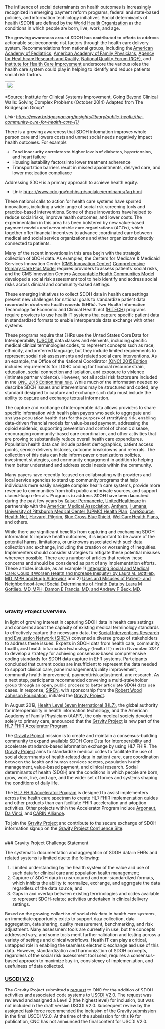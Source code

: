 The influence of social determinants on health outcomes is increasingly recognized in emerging payment reform programs, federal and state-based policies, and information technology initiatives.  Social determinants of health (SDOH) are defined by the [World Health Organization](https://www.who.int/) as the conditions in which people are born, live, work, and age.  

The growing awareness around SDOH has contributed to efforts to address actionable socioeconomic risk factors through the health care delivery system.  Recommendations from national groups, including the [American Academy of Pediatrics](https://www.aap.org/), [American Academy of Family Physicians](https://www.aafp.org/), [Agency for Healthcare Research and Quality](https://www.ahrq.gov/), [National Quality Forum (NQF)](https://www.qualityforum.org/), and [Institute for Health Care Improvement](http://www.ihi.org/) underscore the various roles the health care system could play in helping to identify and reduce patients social risk factors. 

<table><tr><td><img src="Whatgoesintoyourhealth.jpg" /></td></tr></table>
*Source: Institute for Clinical Systems Improvement, Going Beyond Clinical Walls: Solving Complex Problems (October 2014) Adapted from The Bridgespan Group*

*Link: https://www.bridgespan.org/insights/library/public-health/the-community-cure-for-health-care-(1)*

There is a growing awareness that SDOH information improves whole person care and lowers costs and unmet social needs negatively impact health outcomes. For example:
* Food insecurity correlates to higher levels of diabetes, hypertension, and heart failure
* Housing instability factors into lower treatment adherence
* Transportation barriers result in missed appointments, delayed care, and lower medication compliance

Addressing SDOH is a primary approach to achieve health equity.
* Link: https://www.cdc.gov/nchhstp/socialdeterminants/faq.html

These national calls to action for health care systems have spurred innovations, including a wide range of social risk screening tools and practice-based interventions.   Some of these innovations have helped to reduce social risks, improve health outcomes, and lower costs.   The experimentation in this area has been bolstered by new value-based payment models and accountable care organizations (ACOs), which together offer financial incentives to advance coordinated care between medical and social service organizations and other organizations directly connected to patients. 

Many of the recent innovations in this area begin with the strategic collection of SDOH data.  As examples, the Centers for Medicare & Medicaid Services Innovation Center ([CMS Innovation Center](https://innovation.cms.gov/)) [Comprehensive Primary Care Plus Model](https://innovation.cms.gov/innovation-models/comprehensive-primary-care-plus) requires providers to assess patients' social risks, and the CMS Innovation Centers [Accountable Health Communities Model](https://innovation.cms.gov/innovation-models/ahcm) developed a social risk assessment tool to help identify and address social risks across clinical and community-based settings. 

These emerging initiatives to collect SDOH data in health care settings present new challenges for national goals to standardize patient data recorded in electronic health records (EHRs).   Two Health Information Technology for Economic and Clinical Health Act ([HITECH](https://www.hhs.gov/hipaa/for-professionals/special-topics/hitech-act-enforcement-interim-final-rule/index.html)) programs require providers to use health IT systems that capture specific patient data in standardized formats to enable interoperable data exchange with other systems. 

These programs require that EHRs use the United States Core Data for Interoperability [(USCDI)](https://www.healthit.gov/isa/united-states-core-data-interoperability-uscdi) data classes and elements, including specific medical clinical terminologies codes, to represent concepts such as race, ethnicity, and preferred language, but they include limited requirements to represent social risk assessments and related social care interventions. As an example, the Office of the National Coordinator [(ONC) 2015 Edition](https://www.healthit.gov/topic/certification-ehrs/2015-edition) includes requirements for LOINC coding for financial resource strain, education, social connection and isolation, and exposure to violence (intimate partner violence). However, not all social risk factors are included in the [ONC 2015 Edition final rule](https://www.healthit.gov/topic/certification-ehrs/2015-edition). While much of the information needed to describe SDOH issues and interventions may be structured and coded, any standard designed to capture and exchange such data must include the ability to capture and exchange textual information.

The capture and exchange of interoperable data allows providers to share specific information with health plan payers who seek to aggregate and analyze population health  data for the purpose of stratifying risk, enabling data-driven financial models for value-based payment, addressing the opioid epidemic, supporting prevention and control of chronic disease, encouraging community-based care coordination, and other activities that are proving to substantially reduce overall health care expenditures.  Population health data can include patient demographics, patient access points, service delivery histories, outcome breakdowns and referrals.  The collection of this data can help inform payer organizations policies, investment strategies, and community engagement in addition to helping them better understand and address social needs within the community.

Many payers have recently focused on collaborating with providers and local service agencies to stand up community programs that help individuals more easily navigate complex health care systems, provide more revenue to communities from both public and private sources, and support closed-loop referrals.  Programs to address SDOH have been launched during the past few years by [Kaiser Permanente](https://healthy.kaiserpermanente.org/), [UnitedHealthcare](https://www.uhc.com/) in partnership with the [American Medical Association](https://www.ama-assn.org/), [Anthem](https://www.anthem.com/), [Humana](https://www.humana.com/), [University of Pittsburgh Medical Center (UPMC) Health Plan](https://www.upmchealthplan.com/), [CareSource](https://www.caresource.com/), [Health Net](https://www.healthnet.com/), [Harvard, Pilgrim](https://www.harvardpilgrim.org/), [Blue Cross Blue Shield](https://www.bcbs.com/), [WellCare Health Plans](https://www.wellcare.com/), and others. 

While there are significant benefits from capturing and exchanging SDOH information to improve health outcomes, it is important to be aware of the potential harms, limitations, or unknowns associated with such data collection and exchange, including the creation or worsening of inequities.  Implementers should consider strategies to mitigate these potential misuses wherever possible.  There are a number of articles that review these concerns and should be considered as part of any implementation efforts.  These articles include, as an example 1) [Integrating Social and Medical Care: Could it Worsen Health and Increase Inequity? by Laura M. Gottlieb, MD, MPH and Hugh Alderwick](https://www.ncbi.nlm.nih.gov/pmc/articles/PMC6342587/) and 2) [Uses and Misuses of Patient- and Neighborhood-level Social Determinants of Health Data by Laura M Gottlieb, MD, MPH, Damon E Francis, MD, and Andrew F Beck, MD](https://www.ncbi.nlm.nih.gov/pmc/articles/PMC6141653/).


<br>

### Gravity Project Overview

In light of growing interest in capturing SDOH data in health care settings and concerns about the capacity of existing medical terminology standards to effectively capture the necessary data, the [Social Interventions Research and Evaluation Network (SIREN)](https://chc.ucsf.edu/siren) convened a diverse group of stakeholders to address these issues.   Experts in SDOH data from health care, community health, and health information technology (health IT) met in November 2017 to develop a strategy for achieving consensus-based comprehensive coding standards for SDOH data capture in EHR systems.  Participants concluded that current codes are insufficient to represent the data needed to support clinical care, panel management/quality improvement, community health improvement, payment/risk adjustment, and research.  As a next step, participants recommended convening a multi-stakeholder group through an open, public process to better articulate SDOH data use cases.  In response, [SIREN](https://chc.ucsf.edu/siren), with sponsorship from the [Robert Wood Johnson Foundation](https://www.rwjf.org/), initiated the [Gravity Project](http://www.hl7.org/gravity/).

In August 2019, [Health Level Seven International (HL7)](http://www.hl7.org/), the global authority for interoperability in health information technology, and the American Academy of Family Physicians (AAFP), the only medical society devoted solely to primary care, announced that the [Gravity Project](http://www.hl7.org/gravity/) is now part of the [HL7 FHIR Accelerator Program](http://www.hl7.org/about/fhir-accelerator/).

The [Gravity Project](http://www.hl7.org/gravity/) mission is to create and maintain a consensus-building community to expand available SDOH Core Data for Interoperability and accelerate standards-based information exchange by using HL7 FHIR. The [Gravity Project](http://www.hl7.org/gravity/) aims to standardize medical codes to facilitate the use of social determinants of health-related data in patient care, care coordination between the health and human services sectors, population health management, value-based payment, and clinical research. Social determinants of health (SDOH) are the conditions in which people are born, grow, work, live, and age, and the wider set of forces and systems shaping the conditions of daily life.

The [HL7 FHIR Accelerator Program](http://www.hl7.org/about/fhir-accelerator/) is designed to assist implementers across the health care spectrum to create HL7 FHIR implementation guides and other products than can facilitate FHIR acceleration and adoption activities. Other projects within the Accelerator Program include [Argonaut](https://argonautwiki.hl7.org/Main_Page), [Da Vinci](http://www.hl7.org/about/davinci/), and [CARIN Alliance](http://www.hl7.org/carin/).

To join the [Gravity Project](http://www.hl7.org/gravity/) and contribute to the secure exchange of SDOH information signup on the [Gravity Project Confluence Site](https://confluence.hl7.org/display/GRAV/Join+the+Gravity+Project).

<br>
### Gravity Project Challenge Statement

The systematic documentation and aggregation of SDOH data in EHRs and related systems is limited due to the following: 

1.	Limited understanding by the health system of the value and use of such data for clinical care and population health management; 
2.	Capture of SDOH data in unstructured and non-standardized formats, which inhibits the ability to normalize, exchange, and aggregate the data regardless of the data source; and 
3.	Gaps in and overlap between existing terminologies and codes available to represent SDOH-related activities undertaken in clinical delivery settings.

Based on the growing collection of social risk data in health care systems, an immediate opportunity exists to support data collection, data aggregation, data sharing, quality measurement, benchmarking, and risk adjustment.   Many assessment tools are currently in use, but the concepts addressed vary, and some tools merit further validation and testing across a variety of settings and clinical workflows.  Health IT can play a critical, untapped role in enabling the seamless electronic exchange and use of this data.  However, standardization and harmonization of SDOH concepts, regardless of the social risk assessment tool used, requires a consensus-based approach to maximize buy-in, consistency of implementation, and usefulness of data collected.


### [USCDI V2.0](https://www.healthit.gov/isa/united-states-core-data-interoperability-uscdi)

The Gravity Project submitted a [request](https://www.healthit.gov/isa/uscdi-data/social-determinants-health#level-2) to ONC for the addition of SDOH activities and associated code systems to [USCDI V2.0](https://www.healthit.gov/isa/united-states-core-data-interoperability-uscdi#blocktabs-uscdi_data_class_element_list-2).   The request was reviewed and assigned a Level 2 (the highest level) for inclusion, but was not included in the draft version USCDI V2.0. Subsequent review by the assigned task force recommended the inclusion of the Gravity submission in the final USCDI V2.0.  At the time of the submission for this IG for publication, ONC has not announced the final content for USCDI V2.0.
